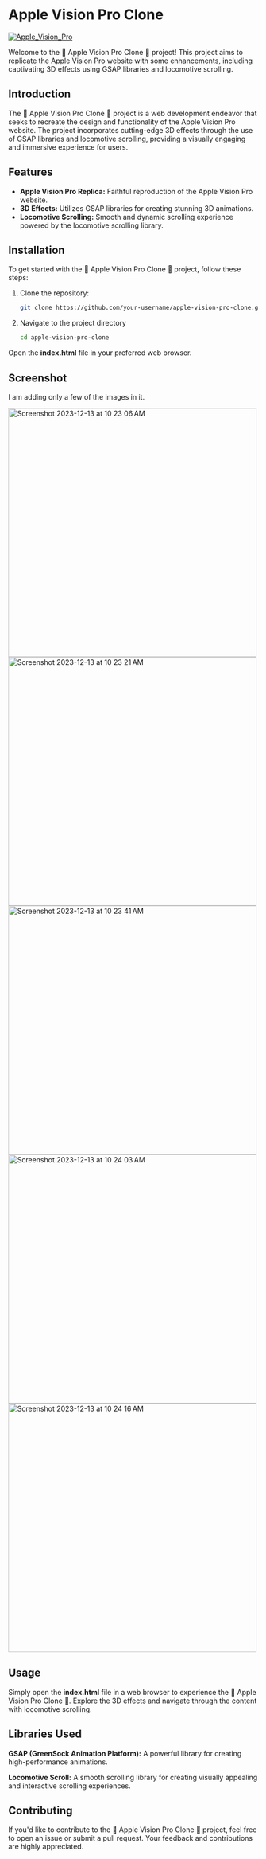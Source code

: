 # Apple Vision Pro Clone 
[![Apple_Vision_Pro](https://cdn3.emoji.gg/emojis/8894-apple-vision-pro.png)](https://emoji.gg/emoji/8894-apple-vision-pro)

Welcome to the 🍏 Apple Vision Pro Clone 🚀 project! This project aims to replicate the Apple Vision Pro website with some enhancements, including captivating 3D effects using GSAP libraries and locomotive scrolling.

## Introduction

The 🍏 Apple Vision Pro Clone 🚀 project is a web development endeavor that seeks to recreate the design and functionality of the Apple Vision Pro website. The project incorporates cutting-edge 3D effects through the use of GSAP libraries and locomotive scrolling, providing a visually engaging and immersive experience for users.

## Features

- **Apple Vision Pro Replica:** Faithful reproduction of the Apple Vision Pro website.
- **3D Effects:** Utilizes GSAP libraries for creating stunning 3D animations.
- **Locomotive Scrolling:** Smooth and dynamic scrolling experience powered by the locomotive scrolling library.

## Installation

To get started with the 🍏 Apple Vision Pro Clone 🚀 project, follow these steps:

1. Clone the repository:

   ```bash
   git clone https://github.com/your-username/apple-vision-pro-clone.git

2. Navigate to the project directory
    
    ```bash
    cd apple-vision-pro-clone

Open the **index.html** file in your preferred web browser.

## Screenshot
I am adding only a few of the images in it.


<img width="500" alt="Screenshot 2023-12-13 at 10 23 06 AM" src="https://github.com/sahilsingh12221802/Apple-Vision-Pro-Clone/assets/114878612/53b65d3f-87e2-4804-9ee3-1d53dd093c74">
<img width="500" alt="Screenshot 2023-12-13 at 10 23 21 AM" src="https://github.com/sahilsingh12221802/Apple-Vision-Pro-Clone/assets/114878612/651f4d2b-7876-45d5-9a93-80d089ebcfd6">
<img width="500" alt="Screenshot 2023-12-13 at 10 23 41 AM" src="https://github.com/sahilsingh12221802/Apple-Vision-Pro-Clone/assets/114878612/683bac3f-7927-4ee5-8440-59f6f997dea9">
<img width="500" alt="Screenshot 2023-12-13 at 10 24 03 AM" src="https://github.com/sahilsingh12221802/Apple-Vision-Pro-Clone/assets/114878612/acc79646-90b0-48aa-ab5e-66aa800ca0c7">
<img width="500" alt="Screenshot 2023-12-13 at 10 24 16 AM" src="https://github.com/sahilsingh12221802/Apple-Vision-Pro-Clone/assets/114878612/58f357eb-20af-4a6d-bf4b-71b5c7d48bfe">



## Usage
Simply open the **index.html** file in a web browser to experience the 🍏 Apple Vision Pro Clone 🚀. Explore the 3D effects and navigate through the content with locomotive scrolling.

## Libraries Used
**GSAP (GreenSock Animation Platform):** A powerful library for creating high-performance animations.

**Locomotive Scroll:** A smooth scrolling library for creating visually appealing and interactive scrolling experiences.
## Contributing
If you'd like to contribute to the 🍏 Apple Vision Pro Clone 🚀 project, feel free to open an issue or submit a pull request. Your feedback and contributions are highly appreciated.



